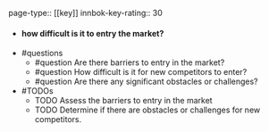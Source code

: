 page-type:: [[key]]
innbok-key-rating:: 30
- #### how difficult is it to entry the market?
- #questions
  - #question Are there barriers to entry in the market?
  - #question How difficult is it for new competitors to enter?
  - #question Are there any significant obstacles or challenges?
- #TODOs
  - TODO Assess the barriers to entry in the market
  - TODO  Determine if there are obstacles or challenges for new competitors.



